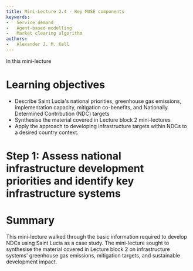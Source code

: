 ```yaml
---
title: Mini-Lecture 2.4 - Key MUSE components
keywords:
-   Service demand
-   Agent-based modelling
-   Market clearing algorithm
authors:
-   Alexander J. M. Kell
---
```


In this mini-lecture 

# Learning objectives

-   Describe Saint Lucia's national priorities, greenhouse gas
    emissions, implementation capacity, mitigation co-benefits, and
    Nationally Determined Contribution (NDC) targets
-   Synthesise the material covered in Lecture block 2 mini-lectures
-   Apply the approach to developing infrastructure targets within NDCs
    to a desired country context.

# Step 1: Assess national infrastructure development priorities and identify key infrastructure systems


# Summary

This mini-lecture walked through the basic information required to
develop NDCs using Saint Lucia as a case study. The mini-lecture sought
to synthesise the material covered in Lecture block 2 on infrastructure
systems' greenhouse gas emissions, mitigation targets, and sustainable
development impact.
